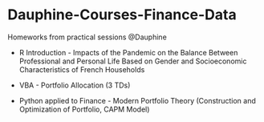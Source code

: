 # Dauphine-Courses-Finance-Data
Homeworks from practical sessions @Dauphine

- R Introduction -
Impacts of the Pandemic on the Balance Between Professional and Personal Life Based on Gender and Socioeconomic Characteristics of French Households

- VBA - Portfolio Allocation (3 TDs)

- Python applied to Finance - 
Modern Portfolio Theory (Construction and Optimization of Portfolio, CAPM Model)
